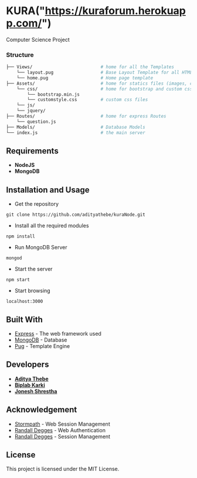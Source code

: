 # KURA("https://kuraforum.herokuapp.com/") 

Computer Science Project

### Structure

```sh
├── Views/                          # home for all the Templates
    └── layout.pug                  # Base Layout Template for all HTML Pages
    └── home.pug                    # Home page template
├── Assets/                         # home for statics files (images, css, js)
    └── css/                        # home for bootstrap and custom css files
        └── bootstrap.min.js        
        └── customstyle.css         # custom css files
    └── js/              
    └── jquery/
├── Routes/                         # home for express Routes
    └── question.js
├── Models/                         # Database Models
└── index.js                        # the main server
```

## Requirements

* **NodeJS**
* **MongoDB**

## Installation and Usage

* Get the repository

```
git clone https://github.com/adityathebe/kuraNode.git
```

* Install all the required modules

```
npm install
```

* Run MongoDB Server

```
mongod
```

* Start the server

```
npm start
```

* Start browsing

```
localhost:3000
```

## Built With

* [Express](https://expressjs.com/) - The web framework used
* [MongoDB](https://www.mongodb.com/) - Database
* [Pug](https://pugjs.org/api/getting-started.html) - Template Engine

## Developers

* [**Aditya Thebe**](https://github.com/adityathebe)
* [**Biplab Karki**](https://github.com/karkibiplab)
* [**Jonesh Shrestha**](https://github.com/joneshshrestha)

## Acknowledgement

* [Stormpath](https://stormpath.com/blog/everything-you-ever-wanted-to-know-about-node-dot-js-sessions) - Web Session Management
* [Randall Degges](https://www.youtube.com/watch?v=yvviEA1pOXw&list=UUJI9gByFSXE1ABDRcLQjWgQ) - Web Authentication
* [Randall Degges](https://speakerdeck.com/rdegges/almost-everything-you-ever-wanted-to-know-about-web-authentication-in-node) - Session Management

## License

This project is licensed under the MIT License.
